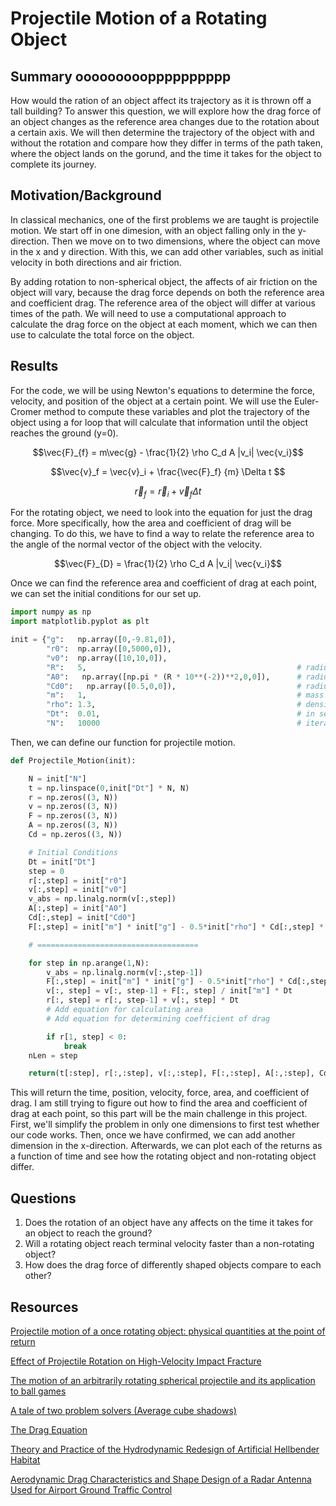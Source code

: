 # Projectile Motion of a Rotating Object


## Summary ooooooooopppppppppp
How would the ration of an object affect its trajectory as it is thrown off a tall building? To answer this question, we will explore how the drag force of an object changes as the reference area changes due to the rotation about a certain axis. We will then determine the trajectory of the object with and without the rotation and compare how they differ in terms of the path taken, where the object lands on the gorund, and the time it takes for the object to complete its journey. 


## Motivation/Background
In classical mechanics, one of the first problems we are taught is projectile motion. We start off in one dimesion, with an object falling only in the y-direction. Then we move on to two dimensions, where the object can move in the x and y direction. With this, we can add other variables, such as initial velocity in both directions and air friction. 

By adding rotation to non-spherical object, the affects of air friction on the object will vary, because the drag force depends on both the reference area and coefficient drag. The reference area of the object will differ at various times of the path. We will need to use a computational approach to calculate the drag force on the object at each moment, which we can then use to calculate the total force on the object. 

[//]: # (explain what is known in this field and why it requires a computational approach)


## Results
For the code, we will be using Newton's equations to determine the force, velocity, and position of the object at a certain point. We will use the Euler-Cromer method to compute these variables and plot the trajectory of the object using a for loop that will calculate that information until the object reaches the ground (y=0). 

$$\vec{F}_{f} = m\vec{g} - \frac{1}{2} \rho C_d A |v_i| \vec{v_i}$$

$$\vec{v}_f = \vec{v}_i + \frac{\vec{F}_f} {m} \Delta t $$

$$\vec{r}_f = \vec{r}_i + \vec{v}_f \Delta t $$

For the rotating object, we need to look into the equation for just the drag force. More specifically, how the area and coefficient of drag will be changing. To do this, we have to find a way to relate the reference area to the angle of the normal vector of the object with the velocity. 

$$\vec{F}_{D} =  \frac{1}{2} \rho C_d A |v_i| \vec{v_i}$$


Once we can find the reference area and coefficient of drag at each point, we can set the initial conditions for our set up. 
```python
import numpy as np
import matplotlib.pyplot as plt

init = {"g":   np.array([0,-9.81,0]),
        "r0":  np.array([0,5000,0]),
        "v0":  np.array([10,10,0]),
        "R":   5,                                               # radius = 5cm
        "A0":   np.array([np.pi * (R * 10**(-2))**2,0,0]),      # radius = 5cm
        "Cd0":   np.array([0.5,0,0]),                           # radius = 5cm
        "m":   1,                                               # mass = 1kg
        "rho": 1.3,                                             # density of air kg/m^3
        "Dt":  0.01,                                            # in seconds, 0.01s
        "N":   10000                                            # iterations (total time = 100s)
```

Then, we can define our function for projectile motion.
```python
def Projectile_Motion(init):

    N = init["N"]
    t = np.linspace(0,init["Dt"] * N, N)
    r = np.zeros((3, N))
    v = np.zeros((3, N))
    F = np.zeros((3, N))
    A = np.zeros((3, N))
    Cd = np.zeros((3, N))

    # Initial Conditions
    Dt = init["Dt"]
    step = 0
    r[:,step] = init["r0"]
    v[:,step] = init["v0"]
    v_abs = np.linalg.norm(v[:,step])
    A[:,step] = init["A0"]
    Cd[:,step] = init["Cd0"]    
    F[:,step] = init["m"] * init["g"] - 0.5*init["rho"] * Cd[:,step] * A[:,step]  * v_abs * v[:,step]

    # ====================================

    for step in np.arange(1,N):
        v_abs = np.linalg.norm(v[:,step-1])
        F[:,step] = init["m"] * init["g"] - 0.5*init["rho"] * Cd[:,step] * A[:,step]  * v_abs * v[:,step-1]
        v[:, step] = v[:, step-1] + F[:, step] / init["m"] * Dt
        r[:, step] = r[:, step-1] + v[:, step] * Dt
        # Add equation for calculating area
        # Add equation for determining coefficient of drag

        if r[1, step] < 0:
            break
    nLen = step

    return(t[:step], r[:,:step], v[:,:step], F[:,:step], A[:,:step], Cd[:,:step])
```
This will return the time, position, velocity, force, area, and coefficient of drag. I am still trying to figure out how to find the area and coefficient of drag at each point, so this part will be the main challenge in this project. First, we'll simplify the problem in only one dimensions to first test whether our code works. Then, once we have confirmed, we can add another dimension in the x-direction. Afterwards, we can plot each of the returns as a function of time and see how the rotating object and non-rotating object differ. 



[//]: # (explain your computation and why)


## Questions
1. Does the rotation of an object have any affects on the time it takes for an object to reach the ground?
2. Will a rotating object reach terminal velocity faster than a non-rotating object?
3. How does the drag force of differently shaped objects compare to each other?

[//]: # (Questions that will be answered for this project)



## Resources

[Projectile motion of a once rotating object: physical quantities at the point of return](https://www.webofscience.com/wos/woscc/full-record/WOS:000381819000009)

[Effect of Projectile Rotation on High-Velocity Impact Fracture](https://link.springer.com/article/10.1134/S1029959922020035)

[The motion of an arbitrarily rotating spherical projectile and its application to ball games](https://iopscience.iop.org/article/10.1088/0031-8949/88/01/018101/meta)

[A tale of two problem solvers (Average cube shadows)](https://www.youtube.com/watch?app=desktop&v=ltLUadnCyi0)

[The Drag Equation](https://www.grc.nasa.gov/www/k-12/VirtualAero/BottleRocket/airplane/drageq.html#:~:text=The%20drag%20equation%20states%20that,times%20the%20reference%20area%20A)

[Theory and Practice of the Hydrodynamic Redesign of Artificial Hellbender Habitat](https://www.researchgate.net/figure/Drag-coefficients-for-different-shapes-and-dimensions-based-on-Prasuhn-1980_fig6_317690978)

[Aerodynamic Drag Characteristics and Shape Design of a Radar Antenna Used for Airport Ground Traffic Control](https://www.researchgate.net/figure/A-summary-of-measured-drag-coefficients-for-Re-10-000-for-a-circular-cylinder-and_fig12_238065804)






